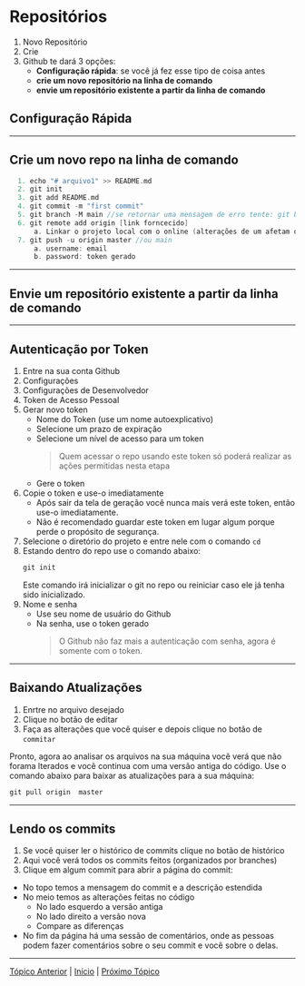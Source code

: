 # Repositórios
1. Novo Repositório
2. Crie
3. Github te dará 3 opções:
    - **Configuração rápida**: se você já fez esse tipo de coisa antes
    - **crie um novo repositório na linha de comando**
    - **envie um repositório existente a partir da linha de comando**

## Configuração Rápida

---
## Crie um novo repo na linha de comando
```c
  1. echo "# arquivo1" >> README.md
  2. git init
  3. git add README.md
  4. git commit -m "first commit"
  5. git branch -M main //se retornar uma mensagem de erro tente: git branch -M master
  6. git remote add origin [link forncecido]
      a. Linkar o projeto local com o online (alterações de um afetam o outro)
  7. git push -u origin master //ou main
      a. username: email
      b. password: token gerado
```

---
## Envie um repositório existente a partir da linha de comando

---
## Autenticação por Token
1. Entre na sua conta Github
2. Configurações
3. Configurações de Desenvolvedor
4. Token de Acesso Pessoal
5. Gerar novo token
      - Nome do Token (use um nome autoexplicativo)
      - Selecione um prazo de expiração
      - Selecione um nível de acesso para um token  
        >Quem acessar o repo usando este token só poderá realizar as ações permitidas nesta etapa  
      - Gere o token
6. Copie o token e use-o imediatamente
      - Após sair da tela de geração você nunca mais verá este token, então use-o imediatamente.
      - Não é recomendado guardar este token em lugar algum porque perde o propósito de segurança.
7. Selecione o diretório do projeto e entre nele com o comando  `cd`
8. Estando dentro do repo use o comando abaixo:
    ```c
    git init
    ```
    Este comando irá inicializar o git no repo ou reiniciar caso ele já tenha sido inicializado. 
9. Nome e senha
      - Use seu nome de usuário do Github
      - Na senha, use o token gerado
        >O Github não faz mais a autenticação com senha, agora é somente com o token.

---
## Baixando Atualizações
1. Enrtre no arquivo desejado
2.  Clique no botão de editar
3.  Faça as alterações que você quiser e depois clique no botão de  `commitar`

Pronto, agora ao analisar os arquivos na sua máquina você verá que não forama lterados e você continua com uma versão antiga do código.
Use o comando abaixo para baixar as atualizações para a sua máquina:
```c
git pull origin  master
```

---
## Lendo os commits
1. Se você quiser ler o histórico de commits clique no botão de histórico
2. Aqui você verá todos os commits feitos (organizados por branches)
3. Clique em algum commit para abrir a página do commit:
  - No topo temos a mensagem do commit e a descrição estendida
  - No meio temos as alterações feitas no código
      - No lado esquerdo a versão antiga
      - No lado direito a versão nova
      - Compare as diferenças
  - No fim da página há uma sessão de comentários, onde as pessoas podem fazer comentários sobre o seu commit e você sobre o delas.

---
[Tópico Anterior](Merge.md) | [Início](README.md) | [Próximo Tópico](PullRequest.md)
